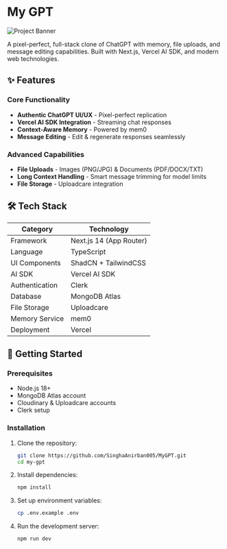 # My GPT

![Project Banner](public/banner.png)

A pixel-perfect, full-stack clone of ChatGPT with memory, file uploads, and message editing capabilities. Built with Next.js, Vercel AI SDK, and modern web technologies.

## ✨ Features

### Core Functionality
- **Authentic ChatGPT UI/UX** - Pixel-perfect replication
- **Vercel AI SDK Integration** - Streaming chat responses
- **Context-Aware Memory** - Powered by mem0
- **Message Editing** - Edit & regenerate responses seamlessly

### Advanced Capabilities
- **File Uploads** - Images (PNG/JPG) & Documents (PDF/DOCX/TXT)
- **Long Context Handling** - Smart message trimming for model limits
- **File Storage** - Uploadcare integration

## 🛠 Tech Stack

| Category          | Technology                          |
|-------------------|-------------------------------------|
| Framework         | Next.js 14 (App Router)             |
| Language          | TypeScript                          |
| UI Components     | ShadCN + TailwindCSS                |
| AI SDK            | Vercel AI SDK                       |
| Authentication    | Clerk                               |
| Database          | MongoDB Atlas                       |
| File Storage      | Uploadcare                          |
| Memory Service    | mem0                                |
| Deployment        | Vercel                              |

## 🚀 Getting Started

### Prerequisites
- Node.js 18+
- MongoDB Atlas account
- Cloudinary & Uploadcare accounts
- Clerk setup

### Installation
1. Clone the repository:
   ```bash
   git clone https://github.com/SinghaAnirban005/MyGPT.git
   cd my-gpt
   ```

2. Install dependencies:
   ```bash
   npm install
   ```

3. Set up environment variables:
   ```bash
   cp .env.example .env
   ```

4. Run the development server:
   ```bash
   npm run dev
   ```




